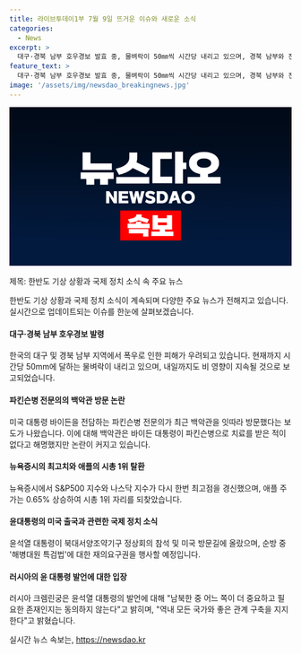 ```yaml
---
title: 라이브투데이1부 7월 9일 뜨거운 이슈와 새로운 소식
categories:
  - News
excerpt: >
  대구·경북 남부 호우경보 발효 중, 물벼락이 50㎜씩 시간당 내리고 있으며, 경북 남부와 전북에 집중호우가 이어지고 있습니다. 미국 대통령을 전담하는 파킨슨병 전문의가 백악관을 8차례 방문한 논란, 뉴욕증시의 최고치 경쟁과 애플의 주가 상승, 윤석열 대통령의 방미 출국 및 러시아의 반응이 화제입니다.
feature_text: >
  대구·경북 남부 호우경보 발효 중, 물벼락이 50㎜씩 시간당 내리고 있으며, 경북 남부와 전북에 집중호우가 이어지고 있습니다. 미국 대통령을 전담하는 파킨슨병 전문의가 백악관을 8차례 방문한 논란, 뉴욕증시의 최고치 경쟁과 애플의 주가 상승, 윤석열 대통령의 방미 출국 및 러시아의 반응이 화제입니다.
image: '/assets/img/newsdao_breakingnews.jpg'
---
```


<p><img src="/assets/img/newsdao_breakingnews.jpg" alt="ranknews 속보" /></p>

<p>제목: 한반도 기상 상황과 국제 정치 소식 속 주요 뉴스</p>

<p>한반도 기상 상황과 국제 정치 소식이 계속되며 다양한 주요 뉴스가 전해지고 있습니다. 실시간으로 업데이트되는 이슈를 한눈에 살펴보겠습니다.</p>

<h4>대구·경북 남부 호우경보 발령</h4>

<p>한국의 대구 및 경북 남부 지역에서 폭우로 인한 피해가 우려되고 있습니다. 현재까지 시간당 50mm에 달하는 물벼락이 내리고 있으며, 내일까지도 비 영향이 지속될 것으로 보고되었습니다.</p>

<h4>파킨슨병 전문의의 백악관 방문 논란</h4>

<p>미국 대통령 바이든을 전담하는 파킨슨병 전문의가 최근 백악관을 잇따라 방문했다는 보도가 나왔습니다. 이에 대해 백악관은 바이든 대통령이 파킨슨병으로 치료를 받은 적이 없다고 해명했지만 논란이 커지고 있습니다.</p>

<h4>뉴욕증시의 최고치와 애플의 시총 1위 탈환</h4>

<p>뉴욕증시에서 S&amp;P500 지수와 나스닥 지수가 다시 한번 최고점을 경신했으며, 애플 주가는 0.65% 상승하여 시총 1위 자리를 되찾았습니다.</p>

<h4>윤대통령의 미국 출국과 관련한 국제 정치 소식</h4>

<p>윤석열 대통령이 북대서양조약기구 정상회의 참석 및 미국 방문길에 올랐으며, 순방 중 '해병대원 특검법'에 대한 재의요구권을 행사할 예정입니다.</p>

<h4>러시아의 윤 대통령 발언에 대한 입장</h4>

<p>러시아 크렘린궁은 윤석열 대통령의 발언에 대해 "남북한 중 어느 쪽이 더 중요하고 필요한 존재인지는 동의하지 않는다"고 밝히며, "역내 모든 국가와 좋은 관계 구축을 지지한다"고 밝혔습니다.</p>
실시간 뉴스 속보는, <a href="https://newsdao.kr" rel="dofollow">https://newsdao.kr</a>


